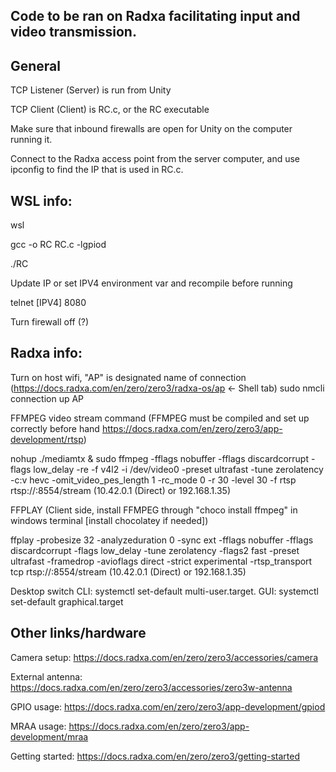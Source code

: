 ## Code to be ran on Radxa facilitating input and video transmission.

## General
TCP Listener (Server) is run from Unity

TCP Client (Client) is RC.c, or the RC executable

Make sure that inbound firewalls are open for Unity on the computer running it.

Connect to the Radxa access point from the server computer, and use ipconfig to find the IP that is used in RC.c.

## WSL info:

wsl

gcc -o RC RC.c -lgpiod

./RC

Update IP or set IPV4 environment var and recompile before running

telnet [IPV4] 8080

Turn firewall off (?)

## Radxa info:

Turn on host wifi, "AP" is designated name of connection (https://docs.radxa.com/en/zero/zero3/radxa-os/ap <- Shell tab)
sudo nmcli connection up AP

FFMPEG video stream command (FFMPEG must be compiled and set up correctly before hand https://docs.radxa.com/en/zero/zero3/app-development/rtsp)

nohup ./mediamtx &
sudo ffmpeg -fflags nobuffer -fflags discardcorrupt -flags low_delay -re -f v4l2 -i /dev/video0 -preset ultrafast -tune zerolatency -c:v hevc -omit_video_pes_length 1 -rc_mode 0 -r 30 -level 30 -f rtsp rtsp://<IP>:8554/stream
(10.42.0.1 (Direct) or 192.168.1.35)

FFPLAY (Client side, install FFMPEG through "choco install ffmpeg" in windows terminal [install chocolatey if needed])

ffplay -probesize 32 -analyzeduration 0 -sync ext -fflags nobuffer -fflags discardcorrupt -flags low_delay -tune zerolatency -flags2 fast -preset ultrafast -framedrop -avioflags direct -strict experimental -rtsp_transport tcp rtsp://<IP>:8554/stream
(10.42.0.1 (Direct) or 192.168.1.35)

Desktop switch
CLI: systemctl set-default multi-user.target.
GUI: systemctl set-default graphical.target

## Other links/hardware
Camera setup: https://docs.radxa.com/en/zero/zero3/accessories/camera

External antenna: https://docs.radxa.com/en/zero/zero3/accessories/zero3w-antenna

GPIO usage: https://docs.radxa.com/en/zero/zero3/app-development/gpiod

MRAA usage: https://docs.radxa.com/en/zero/zero3/app-development/mraa

Getting started: https://docs.radxa.com/en/zero/zero3/getting-started
